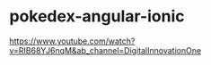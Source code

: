 # pokedex-angular-ionic

https://www.youtube.com/watch?v=RIB68YJ6nqM&ab_channel=DigitalInnovationOne